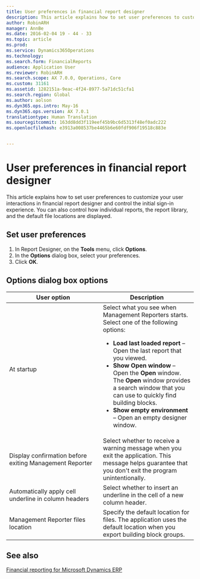 ```yaml
---
title: User preferences in financial report designer
description: This article explains how to set user preferences to customize your user interactions in financial report designer and control the initial sign-in experience. You can also control how individual reports, the report library, and the default file locations are displayed.
author: RobinARH
manager: AnnBe
ms.date: 2016-02-04 19 - 44 - 33
ms.topic: article
ms.prod: 
ms.service: Dynamics365Operations
ms.technology: 
ms.search.form: FinancialReports
audience: Application User
ms.reviewer: RobinARH
ms.search.scope: AX 7.0.0, Operations, Core
ms.custom: 31161
ms.assetid: 1282151a-9eac-4f24-8977-5a71dc51cfa1
ms.search.region: Global
ms.author: aolson
ms.dyn365.ops.intro: May-16
ms.dyn365.ops.version: AX 7.0.1
translationtype: Human Translation
ms.sourcegitcommit: 163dd8dd3f119eef45b9bc6d5313f48ef0adc222
ms.openlocfilehash: e3913a008537be4465b6e60fdf906f19518c883e


---
```


# <a name="user-preferences-in-financial-report-designer"></a>User preferences in financial report designer

This article explains how to set user preferences to customize your user interactions in financial report designer and control the initial sign-in experience. You can also control how individual reports, the report library, and the default file locations are displayed. 

<a name="set-user-preferences"></a>Set user preferences
--------------------

1.  In Report Designer, on the **Tools** menu, click **Options**.
2.  In the **Options** dialog box, select your preferences.
3.  Click **OK**.

## <a name="options-dialog-box-options"></a>Options dialog box options
<table>
<colgroup>
<col width="50%" />
<col width="50%" />
</colgroup>
<thead>
<tr class="header">
<th>User option</th>
<th>Description</th>
</tr>
</thead>
<tbody>
<tr class="odd">
<td>At startup</td>
<td>Select what you see when Management Reporters starts. Select one of the following options:
<ul>
<li><strong>Load last loaded report</strong> – Open the last report that you viewed.</li>
<li><strong>Show Open window</strong> – Open the <strong>Open</strong> window. The <strong>Open</strong> window provides a search window that you can use to quickly find building blocks.</li>
<li><strong>Show empty environment</strong> – Open an empty designer window.</li>
</ul></td>
</tr>
<tr class="even">
<td>Display confirmation before exiting Management Reporter</td>
<td>Select whether to receive a warning message when you exit the application. This message helps guarantee that you don't exit the program unintentionally.</td>
</tr>
<tr class="odd">
<td>Automatically apply cell underline in column headers</td>
<td>Select whether to insert an underline in the cell of a new column header.</td>
</tr>
<tr class="even">
<td>Management Reporter files location</td>
<td>Specify the default location for files. The application uses the default location when you export building block groups.</td>
</tr>
</tbody>
</table>



<a name="see-also"></a>See also
--------

[Financial reporting for Microsoft Dynamics ERP](financial-reporting-intro.md)




<!--HONumber=Feb17_HO3-->


